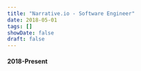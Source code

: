 ```yaml
---
title: "Narrative.io - Software Engineer"
date: 2018-05-01
tags: []
showDate: false
draft: false
---
```


#### 2018-Present


